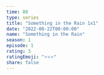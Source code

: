 ```yaml
---
time: 80
type: series
title: "Something in the Rain 1x1"
date: "2022-08-22T00:00:00"
name: "Something in the Rain"
season: 1
episode: 1
rating: 3
ratingEmoji: "⭐️⭐️⭐️"
share: false
---
```

